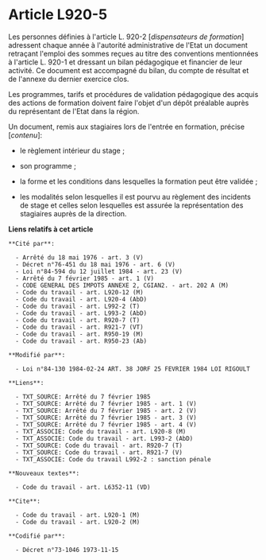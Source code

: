 # Article L920-5

Les personnes définies à l'article L. 920-2 [*dispensateurs de formation*] adressent chaque année à l'autorité administrative
de l'Etat un document retraçant l'emploi des sommes reçues au titre des conventions mentionnées à l'article L. 920-1 et
dressant un bilan pédagogique et financier de leur activité. Ce document est accompagné du bilan, du compte de résultat et de
l'annexe du dernier exercice clos.

Les programmes, tarifs et procédures de validation pédagogique des acquis des actions de formation doivent faire l'objet d'un
dépôt préalable auprès du représentant de l'Etat dans la région.

Un document, remis aux stagiaires lors de l'entrée en formation, précise [*contenu*]:

- le règlement intérieur du stage ;

- son programme ;

- la forme et les conditions dans lesquelles la formation peut être validée ;

- les modalités selon lesquelles il est pourvu au règlement des incidents de stage et celles selon lesquelles est assurée la
représentation des stagiaires auprès de la direction.

**Liens relatifs à cet article**

	**Cité par**:

	  - Arrêté du 18 mai 1976 - art. 3 (V)
	  - Décret n°76-451 du 18 mai 1976 - art. 6 (V)
	  - Loi n°84-594 du 12 juillet 1984 - art. 23 (V)
	  - Arrêté du 7 février 1985 - art. 1 (V)
	  - CODE GENERAL DES IMPOTS ANNEXE 2, CGIAN2. - art. 202 A (M)
	  - Code du travail - art. L920-12 (M)
	  - Code du travail - art. L920-4 (AbD)
	  - Code du travail - art. L992-2 (T)
	  - Code du travail - art. L993-2 (AbD)
	  - Code du travail - art. R920-7 (T)
	  - Code du travail - art. R921-7 (VT)
	  - Code du travail - art. R950-19 (M)
	  - Code du travail - art. R950-23 (Ab)

	**Modifié par**:

	  - Loi n°84-130 1984-02-24 ART. 38 JORF 25 FEVRIER 1984 LOI RIGOULT

	**Liens**:

	  - TXT_SOURCE: Arrêté du 7 février 1985
	  - TXT_SOURCE: Arrêté du 7 février 1985 - art. 1 (V)
	  - TXT_SOURCE: Arrêté du 7 février 1985 - art. 2 (V)
	  - TXT_SOURCE: Arrêté du 7 février 1985 - art. 3 (V)
	  - TXT_SOURCE: Arrêté du 7 février 1985 - art. 4 (V)
	  - TXT_ASSOCIE: Code du travail - art. L920-8 (M)
	  - TXT_ASSOCIE: Code du travail - art. L993-2 (AbD)
	  - TXT_SOURCE: Code du travail - art. R920-7 (T)
	  - TXT_SOURCE: Code du travail - art. R921-7 (V)
	  - TXT_ASSOCIE: Code du travail L992-2 : sanction pénale

	**Nouveaux textes**:

	  - Code du travail - art. L6352-11 (VD)

	**Cite**:

	  - Code du travail - art. L920-1 (M)
	  - Code du travail - art. L920-2 (M)

	**Codifié par**:

	  - Décret n°73-1046 1973-11-15
